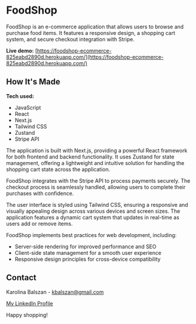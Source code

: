 # FoodShop

FoodShop is an e-commerce application that allows users to browse and purchase food items. It features a responsive design, a shopping cart system, and secure checkout integration with Stripe.

**Live demo:** [https://foodshop-ecommerce-825eabd2890d.herokuapp.com/](https://foodshop-ecommerce-825eabd2890d.herokuapp.com/)

## How It's Made

**Tech used:** 
- JavaScript
- React
- Next.js
- Tailwind CSS
- Zustand
- Stripe API

The application is built with Next.js, providing a powerful React framework for both frontend and backend functionality. It uses Zustand for state management, offering a lightweight and intuitive solution for handling the shopping cart state across the application.

FoodShop integrates with the Stripe API to process payments securely. The checkout process is seamlessly handled, allowing users to complete their purchases with confidence.

The user interface is styled using Tailwind CSS, ensuring a responsive and visually appealing design across various devices and screen sizes. The application features a dynamic cart system that updates in real-time as users add or remove items.

FoodShop implements best practices for web development, including:

- Server-side rendering for improved performance and SEO
- Client-side state management for a smooth user experience
- Responsive design principles for cross-device compatibility

## Contact

Karolina Balszan - [kbalszan@gmail.com](mailto:kbalszan@gmail.com)

[My LinkedIn Profile](https://www.linkedin.com/in/karolina-balszan/)

Happy shopping!
